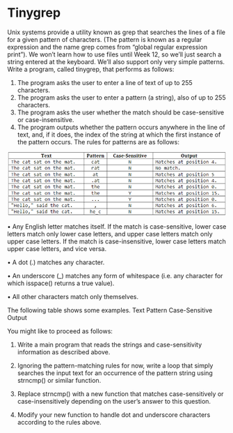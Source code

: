 # Tinygrep

Unix systems provide a utility known as grep that searches the lines of a file for a given pattern of
characters. (The pattern is known as a regular expression and the name grep comes from “global
regular expression print”). We won’t learn how to use files until Week 12, so we’ll just search a
string entered at the keyboard. We’ll also support only very simple patterns.
Write a program, called tinygrep, that performs as follows:
1. The program asks the user to enter a line of text of up to 255 characters.
2. The program asks the user to enter a pattern (a string), also of up to 255 characters.
3. The program asks the user whether the match should be case-sensitive or case-insensitive.
4. The program outputs whether the pattern occurs anywhere in the line of text, and, if it does,
the index of the string at which the first instance of the pattern occurs.
The rules for patterns are as follows:


![my_image](/IMG/1667190183901.jpg)

• Any English letter matches itself. If the match is case-sensitive, lower case letters match
only lower case letters, and upper case letters match only upper case letters. If the match is
case-insensitive, lower case letters match upper case letters, and vice versa.

• A dot (.) matches any character.

• An underscore (_) matches any form of whitespace (i.e. any character for which
isspace() returns a true value).

• All other characters match only themselves.

The following table shows some examples.
Text Pattern Case-Sensitive Output

You might like to proceed as follows:

1. Write a main program that reads the strings and case-sensitivity information as described
above.

2. Ignoring the pattern-matching rules for now, write a loop that simply searches the input
text for an occurrence of the pattern string using strncmp() or similar function.

3. Replace strncmp() with a new function that matches case-sensitively or case-insensitively
depending on the user’s answer to this question.

4. Modify your new function to handle dot and underscore characters according to the rules
above.
